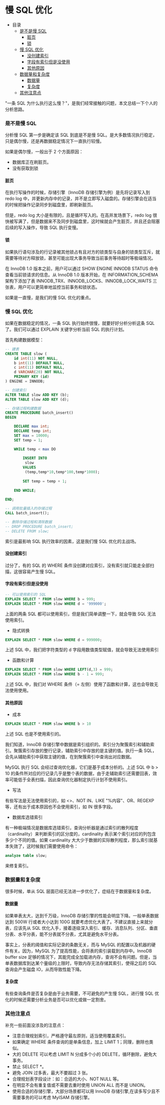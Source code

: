 # 慢 SQL 优化

- 目录
    - [是不是慢 SQL](#是不是慢-SQL)
        - [脏页](#脏页)
        - [锁](#锁)
    - [慢 SQL 优化](#慢-SQL-优化)
        - [没创建索引](#没创建索引)
        - [字段有索引但是没使用](#字段有索引但是没使用)
        - [其他原因](#其他原因)
    - [数据量和复杂度](#数据量和复杂度)
        - [数据量](#数据量)
        - [复杂度](#复杂度)
    - [其他注意点](#其他注意点)
    
"一条 SQL 为什么执行这么慢？"，是我们经常接触的问题，本文总结一下个人的分析思路。

### 是不是慢 SQL

分析慢 SQL 第一步是确定该 SQL 到底是不是慢 SQL。是大多数情况执行稳定，只是偶尔慢，还是再数据稳定情况下一直执行较慢。

如果是偶尔慢，一般出于 2 个方面原因：

- 数据库正在刷脏页。
- 没有获取到锁

#### 脏页

在执行写操作的时候，存储引擎（InnoDB 存储引擎为例）是先将记录写入到 redo log 中，并更新内存中的记录，并不是立即写入磁盘的。存储引擎会在适当的时候把操作记录同步到磁盘里，即刷新脏页。

但是，redo log 大小是有限的，且是循环写入的。在高并发场景下，redo log 很快被写满了，但是数据来不及同步到磁盘里，这时候就会产生脏页，并且还会阻塞后续的写入操作，导致 SQL 执行变慢。

#### 锁

如果执行语句涉及的行记录被其他锁占有且对方的锁类型与自身的锁类型互斥，就需要等待对方释放锁，甚至可能出现大事务导致当前事务等待超时等极端情况。

在 InnoDB 1.0 版本之前，用户可以通过 SHOW ENGINE INNODB STATUS 命令查看当前锁请求的信息。从 InnoDB 1.0 版本开始，在 INFORMATION_SCHEMA 架构下添加了表 INNODB_TRX、INNODB_LOCKS、INNODB_LOCK_WAITS 三张表，用户可以更简单地监控当前事务和锁状态。

如果是一直慢，是我们的慢 SQL 优化的重点。

### 慢 SQL 优化

如果在数据稳定的情况，一条 SQL 执行始终很慢，就要好好分析分析这条 SQL 了。我们可以通过 EXPLAIN 关键字分析当前 SQL 的执行计划。

首先构建数据模型：

```sql
-- 建表
CREATE TABLE slow (
    id int(11) NOT NULL,
    b int(11) DEFAULT NULL,
    c int(11) DEFAULT NULL,
    d VARCHAR(20) NOT NULL,
    PRIMARY KEY (id)
) ENGINE = INNODB;

-- 创建索引
ALTER TABLE slow ADD KEY (b);
ALTER TABLE slow ADD KEY (d);

-- 存储过程构建数据
CREATE PROCEDURE batch_insert() 
BEGIN 

	DECLARE max int;
	DECLARE temp int;
	SET max = 10000;
	SET temp = 1;

	WHILE temp < max DO
	
		INSERT INTO
		 slow
		VALUES
		 (temp,temp*10,temp*100,temp*1000);
		 
		SET temp = temp + 1;
		
	END WHILE;
	
END;

-- 调用批量插入的存储过程
CALL batch_insert();

-- 删除存储过程和清除数据
-- DROP PROCEDURE batch_insert;
-- DELETE FROM slow;
```

索引是最影响 SQL 执行效率的因素，这是我们慢 SQL 优化的主战场。

#### 没创建索引

过分了，有的 SQL 的 WHERE 条件没创建对应索引，没有索引就只能走全部扫描，这很容易产生慢 SQL。

#### 字段有索引但是没使用

```sql
-- 可以使用索引的 SQL
EXPLAIN SELECT * FROM slow WHERE b = 999;
EXPLAIN SELECT * FROM slow WHERE d = '999000';
```

上面的两条 SQL 都可以使用索引，但是我们简单调整一下，就会导致 SQL 无法使用索引。

- 隐式转换

```sql
EXPLAIN SELECT * FROM slow WHERE d = 999000;
```

上述 SQL 中，我们把字符类型的 d 字段用数值类型赋值，就会导致无法使用索引

- 函数和计算

```sql
EXPLAIN SELECT * FROM slow WHERE LEFT(d,3) = 999;
EXPLAIN SELECT * FROM slow WHERE b - 1 = 999;
```

上述 SQL 中，我们对 WHERE 条件（= 左侧）使用了函数和计算，这也会导致无法使用使用。

#### 其他原因
- 成本

```sql
EXPLAIN SELECT * FROM slow WHERE b > 10 
```

上述 SQL 也是不使用索引的。

我们知道，InnoDB 存储引擎中数据是索引组织的。索引分为聚簇索引和辅助索引。聚簇索引存放的整行记录，辅助索引中存放的是主键的值。执行一条 SQL，会先从辅助索引中获取主键的值，在到聚簇索引中查询出对应数据。

MySQL 执行 SQL 会经过查询优化器，它们是基于成本分析的。上述 SQL 中 b > 10 的条件所对应的行记录几乎是整个表的数据，由于走辅助索引还需要回表，效率可能低于全表扫描，因此查询优化器制定执行计划不使用索引。

- 写法

有些写法是无法使用索引的，如 <>、NOT IN、LIKE "%内容"、OR、REGEXP等，还有出于成本原因也不会使用索引，如 IN 很多字段。

- 数据库选错索引

有一种极端情况是数据库选错索引，查询分析器是通过索引的散列程度（cardinality）来判断索引的区分度的，cardinality 表示某个索引对应的列包含多少个不同的值。如果 cardinality 大大少于数据的实际散列程度，那么索引就基本失效了，这时候我们需要使用命令：

```sql
analyze table slow;
```

来修复索引。

### 数据量和复杂度

很多时候，单从 SQL 层面已经无法进一步优化了，症结在于数据量和复杂度。

#### 数据量

如果单表太大，达到千万级，InnoDB 存储引擎的性能会明显下降。一般单表数据达到 500W 行或者大小达到 100G 就要考虑优化大表了。不建议直接上来就分表，应该先从 SQL 优化入手，接着逐级深入索引、缓存、消息队列、分区、垂直分表、水平分表，能不分表就不分表，尤其是避免水平分表。

事实上，分表的阈值和实际记录的条数无关，而与 MySQL 的配置以及机器的硬件有关。因为，MySQL 为了提高性能，会将表的索引装载到内存中。InnoDB buffer size 足够的情况下，其能完成全加载进内存，查询不会有问题。但是，当单表数据库到达某个量级的上限时，导致内存无法存储其索引，使得之后的 SQL 查询会产生磁盘 IO，从而导致性能下降。

#### 复杂度

有些查询条件是否复杂是由于业务需要，不可避免的产生慢 SQL，进行慢 SQL 优化的时候还需要分析业务是否可以优化或做一定割舍。

### 其他注意点

补充一些前面没涉及的注意点：

- 注意合理规划索引，严格遵守最左原则，适当使用覆盖索引。
- 如果确定 WHERE 条件查询的是单条信息，加上 LIMIT 1；同理，删除也类似。
- 大的 DELETE 可以考虑 LIMIT N 分成多个小的 DELETE，循环删除，避免大事务。
- 禁止 SELECT *。
- 避免 JOIN 过多表，最大不要超过 3 张。
- 合理规划表字段设计：如：合适的大小、NOT NULL 等。
- 在明显不会有重复值或不需要去重时使用 UNION ALL 而不是 UNION。
- 使用合适的存储引擎，大部分场景都可以用 InnoDB 存储引擎,在读多写少且不需要事务的可以考虑 MyISAM 存储引擎。